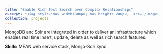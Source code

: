 ```yaml
---
title: "Enable Rich Text Search over Complex Relationships"
excerpt: "<img style='max-width:300px; max-height: 200px;' src='/images/projects/ent_search.png'>"
collection: projects
---
```

MongoDB and Solr are integrated in order to deliver an infrastructure which enables real time insert, update, delete as well as rich search features.

**Skills:** MEAN web service stack, Mongo-Solr Sync